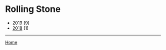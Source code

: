 # Rolling Stone

  * [2019](./rolling-stone-2019.md/) (9)
  * [2018](./rolling-stone-2018.md/) (1)
----

[Home](../)
